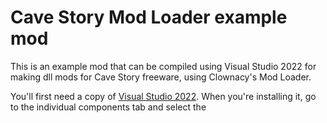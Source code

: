 # Cave Story Mod Loader example mod
This is an example mod that can be compiled using Visual Studio 2022 for making dll mods for Cave Story freeware, using Clownacy's Mod Loader.

You'll first need a copy of [Visual Studio 2022](https://visualstudio.microsoft.com/downloads/). When you're installing it, go to the individual components tab and select the 

